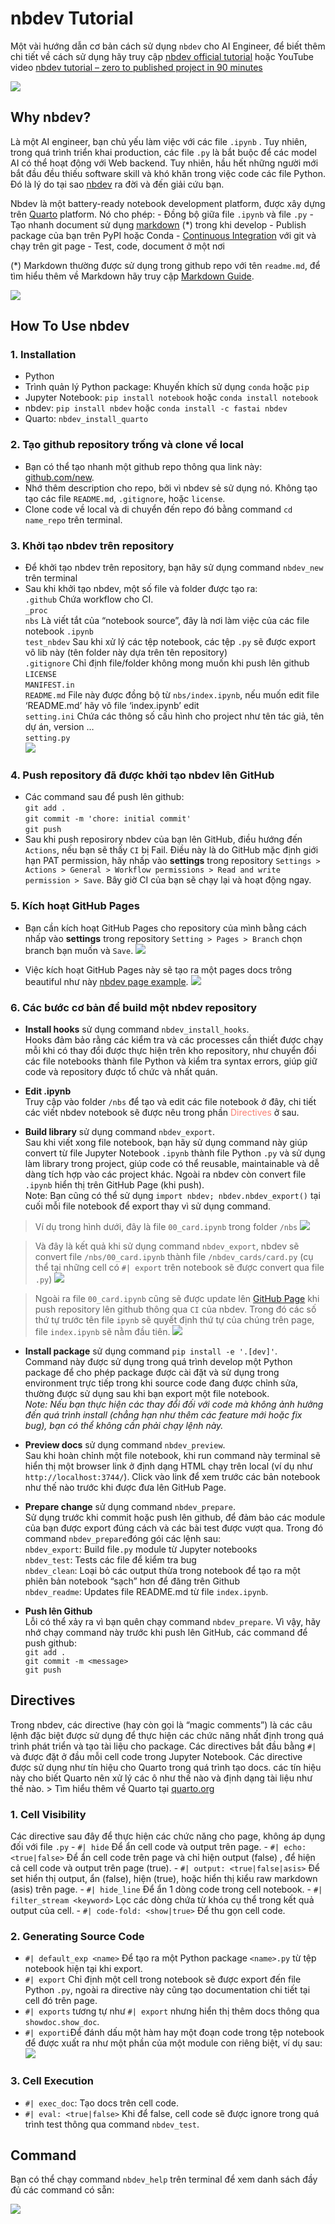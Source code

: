 nbdev Tutorial
================

<!-- WARNING: THIS FILE WAS AUTOGENERATED! DO NOT EDIT! -->

Một vài hướng dẫn cơ bản cách sử dụng `nbdev` cho AI Engineer, để biết
thêm chi tiết về cách sử dụng hãy truy cập [nbdev official
tutorial](https://nbdev.fast.ai/) hoặc YouTube video [nbdev tutorial –
zero to published project in 90
minutes](https://www.youtube.com/watch?v=l7zS8Ld4_iA)

<div>

[![](https://i.ytimg.com/vi/l7zS8Ld4_iA/sddefault.jpg)](https://www.youtube.com/watch?v=l7zS8Ld4_iA)

</div>

## Why nbdev?

Là một AI engineer, bạn chủ yếu làm việc với các file `.ipynb` . Tuy
nhiên, trong quá trình triển khai production, các file `.py` là bắt buộc
để các model AI có thể hoạt động với Web backend. Tuy nhiên, hầu hết
những người mới bắt đầu đều thiếu software skill và khó khăn trong việc
code các file Python. Đó là lý do tại sao [nbdev](https://nbdev.fast.ai)
ra đời và đến giải cứu bạn.

Nbdev là một battery-ready notebook development platform, được xây dựng
trên [Quarto](https://quarto.org) platform. Nó cho phép: - Đồng bộ giữa
file `.ipynb` và file `.py` - Tạo nhanh document sử dụng
[markdown](https://www.markdownguide.org) (\*) trong khi develop -
Publish package của bạn trên PyPI hoặc Conda - [Continuous
Integration](https://www.youtube.com/watch?v=8aV5AxJrHDg&list=PLZMWkkQEwOPmGolqJPsAm_4fcBDDc2to_)
với git và chạy trên git page - Test, code, document ở một nơi

(\*) Markdown thường được sử dụng trong github repo với tên `readme.md`,
để tìm hiểu thêm về Markdown hãy truy cập [Markdown
Guide](https://www.markdownguide.org/).

![](https://github.blog/wp-content/uploads/2020/11/nbdev_logo11.png?fit=1200%2C630)

## How To Use nbdev

### 1. Installation

- Python
- Trình quản lý Python package: Khuyến khích sử dụng `conda` hoặc `pip`
- Jupyter Notebook: `pip install notebook` hoặc `conda install notebook`
- nbdev: `pip install nbdev` hoặc `conda install -c fastai nbdev`
- Quarto: `nbdev_install_quarto`

### 2. Tạo github repository trống và clone về local

- Bạn có thể tạo nhanh một github repo thông qua link này:
  [github.com/new](https://github.com/new).
- Nhớ thêm description cho repo, bởi vì nbdev sẻ sử dụng nó. Không tạo
  tạo các file `README.md`, `.gitignore`, hoặc `license`.
- Clone code về local và di chuyển đến repo đó bằng command
  `cd name_repo` trên terminal.

### 3. Khởi tạo nbdev trên repository

- Để khởi tạo nbdev trên repository, bạn hãy sử dụng command `nbdev_new`
  trên terminal
- Sau khi khởi tạo nbdev, một số file và folder được tạo ra:  
  `.github` Chứa workflow cho CI.  
  `_proc`  
  `nbs` Là viết tắt của “notebook source”, đây là nơi làm việc của các
  file notebook `.ipynb`  
  `test_nbdev` Sau khi xử lý các tệp notebook, các tệp `.py` sẽ được
  export vô lib này (tên folder này dựa trên tên repository)  
  `.gitignore` Chỉ định file/folder không mong muốn khi push lên
  github  
  `LICENSE`  
  `MANIFEST.in`  
  `README.md` File này được đồng bộ từ `nbs/index.ipynb`, nếu muốn edit
  file ‘README.md’ hãy vô file ‘index.ipynb’ edit  
  `setting.ini` Chứa các thông số cấu hình cho project như tên tác giả,
  tên dự án, version …  
  `setting.py`  
  ![](index_files/figure-commonmark/1bd85055-1-image.png)

### 4. Push repository đã được khởi tạo nbdev lên GitHub

- Các command sau để push lên github:  
  `git add .`  
  `git commit -m 'chore: initial commit'`  
  `git push`  
- Sau khi push reposirory nbdev của bạn lên GitHub, điều hướng đến
  `Actions`, nếu bạn sẽ thấy `CI` bị Fail. Điều này là do GitHub mặc
  định giới hạn PAT permission, hãy nhấp vào **settings** trong
  repository
  `Settings > Actions > General > Workflow permissions > Read and write permission > Save`.
  Bây giờ CI của bạn sẽ chạy lại và hoạt động ngay.

### 5. Kích hoạt GitHub Pages

- Bạn cần kích hoạt GitHub Pages cho repository của mình bằng cách nhấp
  vào **settings** trong repository `Setting > Pages > Branch` chọn
  branch bạn muốn và `Save`.
  ![](index_files/figure-commonmark/0e11efa9-1-3.png)

- Việc kích hoạt GitHub Pages này sẽ tạo ra một pages docs trông
  beautiful như này [nbdev page
  example](https://hoangtrung020541.github.io/nbdev_cards/).
  ![](index_files/figure-commonmark/13fc3aab-1-image.png)

### 6. Các bước cơ bản để build một nbdev repository

- **Install hooks** sử dụng command `nbdev_install_hooks`.  
  Hooks đảm bảo rằng các kiểm tra và các processes cần thiết được chạy
  mỗi khi có thay đổi được thực hiện trên kho repository, như chuyển đổi
  các file notebooks thành file Python và kiểm tra syntax errors, giúp
  giữ code và repository được tổ chức và nhất quán.

- **Edit .ipynb**  
  Truy cập vào folder `/nbs` để tạo và edit các file notebook ở đây, chi
  tiết các viết nbdev notebook sẽ được nêu trong phần
  <font color="salmon">Directives</font> ở sau.

- **Build library** sử dụng command `nbdev_export`.  
  Sau khi viết xong file notebook, bạn hãy sử dụng command này giúp
  convert từ file Jupyter Notebook `.ipynb` thành file Python `.py` và
  sử dụng làm library trong project, giúp code có thể reusable,
  maintainable và dễ dàng tích hợp vào các project khác. Ngoài ra nbdev
  còn convert file `.ipynb` hiển thị trên GitHub Page (khi push).  
  Note: Bạn cũng có thể sử dụng `import nbdev; nbdev.nbdev_export()` tại
  cuối mỗi file notebook để export thay vì sử dụng command.

> Ví dụ trong hình dưới, đây là file `00_card.ipynb` trong folder `/nbs`
> ![](index_files/figure-commonmark/f3ed1bac-1-image-2.png)

> Và đây là kết quả khi sử dụng command `nbdev_export`, nbdev sẽ convert
> file `/nbs/00_card.ipynb` thành file `/nbdev_cards/card.py` (cụ thể
> tại những cell có `#| export` trên notebook sẽ được convert qua file
> `.py`) ![](index_files/figure-commonmark/377968e9-1-image.png)

> Ngoài ra file `00_card.ipynb` cũng sẽ được update lên [GitHub
> Page](https://hoangtrung020541.github.io/nbdev_cards/card.html) khi
> push repository lên github thông qua `CI` của nbdev. Trong đó các số
> thứ tự trước tên file `ipynb` sẽ quyết định thứ tự của chúng trên
> page, file `index.ipynb` sẽ nằm đầu tiên.
> ![](index_files/figure-commonmark/c2639749-1-6.png)

- **Install package** sử dụng command `pip install -e '.[dev]'`.  
  Command này được sử dụng trong quá trình develop một Python package để
  cho phép package được cài đặt và sử dụng trong environment trực tiếp
  trong khi source code đang được chỉnh sửa, thường được sử dụng sau khi
  bạn export một file notebook.  
  *Note: Nếu bạn thực hiện các thay đổi đối với code mà không ảnh hưởng
  đến quá trình install (chẳng hạn như thêm các feature mới hoặc fix
  bug), bạn có thể không cần phải chạy lệnh này.*

- **Preview docs** sử dụng command `nbdev_preview`.  
  Sau khi hoàn chỉnh một file notebook, khi run command này terminal sẽ
  hiển thị một browser link ở định dạng HTML chạy trên local (ví dụ như
  `http://localhost:3744/`). Click vào link để xem trước các bản
  notebook như thế nào trước khi được đưa lên GitHub Page.

- **Prepare change** sử dụng command `nbdev_prepare`.  
  Sử dụng trước khi commit hoặc push lên github, để đảm bảo các module
  của bạn được export đúng cách và các bài test được vượt qua. Trong đó
  command `nbdev_prepare`đóng gói các lệnh sau:  
  `nbdev_export`: Build file`.py` module từ Jupyter notebooks  
  `nbdev_test`: Tests các file để kiểm tra bug  
  `nbdev_clean`: Loại bỏ các output thừa trong notebook để tạo ra một
  phiên bản notebook “sạch” hơn để đăng trên Github  
  `nbdev_readme`: Updates file README.md từ file `index.ipynb`.

- **Push lên Github**  
  Lỗi có thể xảy ra vì bạn quên chạy command `nbdev_prepare`. Vì vậy,
  hãy nhớ chạy command này trước khi push lên GitHub, các command để
  push github:  
  `git add .`  
  `git commit -m <message>`  
  `git push`

## Directives

Trong nbdev, các directive (hay còn gọi là “magic comments”) là các câu
lệnh đặc biệt được sử dụng để thực hiện các chức năng nhất định trong
quá trình phát triển và tạo tài liệu cho package. Các directives bắt đầu
bằng `#|` và được đặt ở đầu mỗi cell code trong Jupyter Notebook. Các
directive được sử dụng như tín hiệu cho Quarto trong quá trình tạo docs.
các tín hiệu này cho biết Quarto nên xử lý các ô như thế nào và định
dạng tài liệu như thế nào. \> Tìm hiểu thêm về Quarto tại
[quarto.org](https://quarto.org/)

### 1. Cell Visibility

Các directive sau đây để thực hiện các chức năng cho page, không áp dụng
đối với file `.py` - `#| hide` Để ẩn cell code và output trên page. -
`#| echo: <true|false>` Để ẩn cell code trên page và chỉ hiện output
(false) , để hiện cả cell code và output trên page (true). -
`#| output: <true|false|asis>` Để set hiển thị output, ẩn (false), hiện
(true), hoặc hiển thị kiểu raw markdown (asis) trên page. -
`#| hide_line` Để ẩn 1 dòng code trong cell notebook. -
`#| filter_stream <keyword>` Lọc các dòng chứa từ khóa cụ thể trong kết
quả output của cell. - `#| code-fold: <show|true>` Để thu gọn cell code.

### 2. Generating Source Code

- `#| default_exp <name>` Để tạo ra một Python package `<name>.py` từ
  tệp notebook hiện tại khi export.
- `#| export` Chỉ định một cell trong notebook sẽ được export đến file
  Python `.py`, ngoài ra directive này cũng tạo documentation chi tiết
  tại cell đó trên page.
- `#| exports` tương tự như `#| export` nhưng hiển thị thêm docs thông
  qua `showdoc.show_doc`.
- `#| exporti`Để đánh dấu một hàm hay một đoạn code trong tệp notebook
  để được xuất ra như một phần của một module con riêng biệt, ví dụ sau:
  ![](index_files/figure-commonmark/e9d0adf1-1-image.png)

### 3. Cell Execution

- `#| exec_doc`: Tạo docs trên cell code.
- `#| eval: <true|false>` Khi để false, cell code sẽ được ignore trong
  quá trình test thông qua command `nbdev_test`.

## Command

Bạn có thể chạy command `nbdev_help` trên terminal để xem danh sách đầy
đủ các command có sẵn:

![](index_files/figure-commonmark/903358ee-1-image.png)
